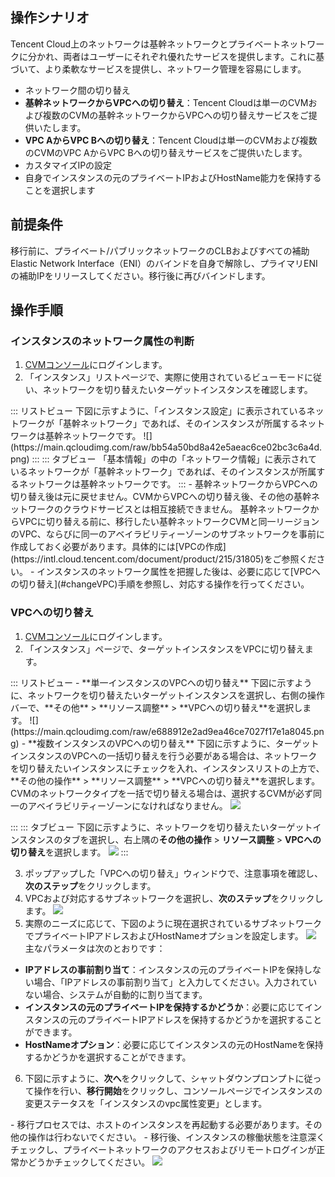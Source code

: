 ## 操作シナリオ

Tencent Cloud上のネットワークは基幹ネットワークとプライベートネットワークに分かれ、両者はユーザーにそれぞれ優れたサービスを提供します。これに基づいて、より柔軟なサービスを提供し、ネットワーク管理を容易にします。
- ネットワーク間の切り替え
 - **基幹ネットワークからVPCへの切り替え**：Tencent Cloudは単一のCVMおよび複数のCVMの基幹ネットワークからVPCへの切り替えサービスをご提供いたします。
 - **VPC AからVPC Bへの切り替え**：Tencent Cloudは単一のCVMおよび複数のCVMのVPC AからVPC Bへの切り替えサービスをご提供いたします。
- カスタマイズIPの設定
- 自身でインスタンスの元のプライベートIPおよびHostName能力を保持することを選択します

## 前提条件
移行前に、プライベート/パブリックネットワークのCLBおよびすべての補助Elastic Network Interface（ENI）のバインドを自身で解除し、プライマリENIの補助IPをリリースしてください。移行後に再びバインドします。


## 操作手順
### インスタンスのネットワーク属性の判断
1. [CVMコンソール](https://console.cloud.tencent.com/cvm/index)にログインします。
2. 「インスタンス」リストページで、実際に使用されているビューモードに従い、ネットワークを切り替えたいターゲットインスタンスを確認します。
<dx-tabs>
::: リストビュー
下図に示すように、「インスタンス設定」に表示されているネットワークが「基幹ネットワーク」であれば、そのインスタンスが所属するネットワークは基幹ネットワークです。
![](https://main.qcloudimg.com/raw/bb54a50bd8a42e5aeac6ce02bc3c6a4d.png)
:::
::: タブビュー
「基本情報」の中の「ネットワーク情報」に表示されているネットワークが「基幹ネットワーク」であれば、そのインスタンスが所属するネットワークは基幹ネットワークです。
:::
</dx-tabs>
<dx-alert infotype="notice" title="">
- 基幹ネットワークからVPCへの切り替え後は元に戻せません。CVMからVPCへの切り替え後、その他の基幹ネットワークのクラウドサービスとは相互接続できません。
基幹ネットワークからVPCに切り替える前に、移行したい基幹ネットワークCVMと同一リージョンのVPC、ならびに同一のアベイラビリティーゾーンのサブネットワークを事前に作成しておく必要があります。具体的には[VPCの作成](https://intl.cloud.tencent.com/document/product/215/31805)をご参照ください。
- インスタンスのネットワーク属性を把握した後は、必要に応じて[VPCへの切り替え](#changeVPC)手順を参照し、対応する操作を行ってください。
</dx-alert>





### VPCへの切り替え[](id:changeVPC)
1. [CVMコンソール](https://console.cloud.tencent.com/cvm/index)にログインします。
2. 「インスタンス」ページで、ターゲットインスタンスをVPCに切り替えます。
<dx-tabs>
::: リストビュー
 - **単一インスタンスのVPCへの切り替え**
下図に示すように、ネットワークを切り替えたいターゲットインスタンスを選択し、右側の操作バーで、**その他** > **リソース調整** > **VPCへの切り替え**を選択します。
![](https://main.qcloudimg.com/raw/e688912e2ad9ea46ce7027f17e1a8045.png)
 - **複数インスタンスのVPCへの切り替え**
下図に示すように、ターゲットインスタンスのVPCへの一括切り替えを行う必要がある場合は、ネットワークを切り替えたいインスタンスにチェックを入れ、インスタンスリストの上方で、**その他の操作** > **リソース調整** > **VPCへの切り替え**を選択します。
<dx-alert infotype="notice" title="">
CVMのネットワークタイプを一括で切り替える場合は、選択するCVMが必ず同一のアベイラビリティーゾーンになければなりません。
</dx-alert> <img src="https://main.qcloudimg.com/raw/b15f3e4e6c212ff496d38c3753c9a4da.png"/>

:::
::: タブビュー
下図に示すように、ネットワークを切り替えたいターゲットインスタンスのタブを選択し、右上隅の**その他の操作** > **リソース調整** > **VPCへの切り替え**を選択します。
![](https://qcloudimg.tencent-cloud.cn/raw/8bc05f6667b7fe673bd19d77f9e26082.png)
:::
</dx-tabs>

3. ポップアップした「VPCへの切り替え」ウィンドウで、注意事項を確認し、**次のステップ**をクリックします。
4. VPCおよび対応するサブネットワークを選択し、**次のステップ**をクリックします。
![](https://main.qcloudimg.com/raw/acaca8c4343d8e5357bd33b75f1f5f68.png)
5. 実際のニーズに応じて、下図のように現在選択されているサブネットワークでプライベートIPアドレスおよびHostNameオプションを設定します。
![](https://qcloudimg.tencent-cloud.cn/raw/5a95f5ddfc02b56ec59bba7870ea9d78.png)
主なパラメータは次のとおりです：
  - **IPアドレスの事前割り当て**：インスタンスの元のプライベートIPを保持しない場合、「IPアドレスの事前割り当て」と入力してください。入力されていない場合、システムが自動的に割り当てます。
  - **インスタンスの元のプライベートIPを保持するかどうか**：必要に応じてインスタンスの元のプライベートIPアドレスを保持するかどうかを選択することができます。
  - **HostNameオプション**：必要に応じてインスタンスの元のHostNameを保持するかどうかを選択することができます。 
6. 下図に示すように、**次へ**をクリックして、シャットダウンプロンプトに従って操作を行い、**移行開始**をクリックし、コンソールページでインスタンスの変更ステータスを「インスタンスのvpc属性変更」とします。
<dx-alert infotype="notice" title="">
- 移行プロセスでは、ホストのインスタンスを再起動する必要があります。その他の操作は行わないでください。
- 移行後、インスタンスの稼働状態を注意深くチェックし、プライベートネットワークのアクセスおよびリモートログインが正常かどうかチェックしてください。
</dx-alert>
<img src="https://main.qcloudimg.com/raw/759d34a61cc6b0d1e430525e3283d43b.png"/>



